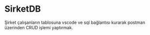 # SirketDB
Şirket çalışanların tablosuna vscode ve sql bağlantısı kurarak postman üzerinden CRUD işlemi yaptırmak.
